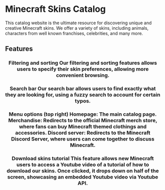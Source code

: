 # Minecraft Skins Catalog

This catalog website is the ultimate resource for discovering unique and creative Minecraft skins. We offer a variety of skins, including animals, characters from well known franchises, celebrities, and many more. 

## Features

<h3 align="center">Filtering and sorting
Our filtering and sorting features allows users to specify their skin preferences, allowing more convenient browsing. 

<h3 align="center">Search bar
Our search bar allows users to find exactly what they are looking for, using a fuzzy search to account for certain typos.

<h3 align="center">Menu options (top right)
Homepage: The main catalog page.
Merchandise: Redirects to the official Minecraft merch store, where fans can buy Minecraft themed clothings and accessories.
Discord server: Redirects to the Minecraft Discord Server, where users can come together to discuss Minecraft.

<h3 align="center">Download skins tutorial
This feature allows new Minecraft users to access a Youtube video of a tutorial of how to download our skins. Once clicked, it drops down on half of the screen, showcasing an embedded Youtube video via Youtube API. 